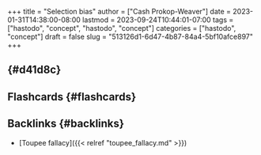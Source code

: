+++
title = "Selection bias"
author = ["Cash Prokop-Weaver"]
date = 2023-01-31T14:38:00-08:00
lastmod = 2023-09-24T10:44:01-07:00
tags = ["hastodo", "concept", "hastodo", "concept"]
categories = ["hastodo", "concept"]
draft = false
slug = "513126d1-6d47-4b87-84a4-5bf10afce897"
+++

##  {#d41d8c}


## Flashcards {#flashcards}


## Backlinks {#backlinks}

-   [Toupee fallacy]({{< relref "toupee_fallacy.md" >}})
